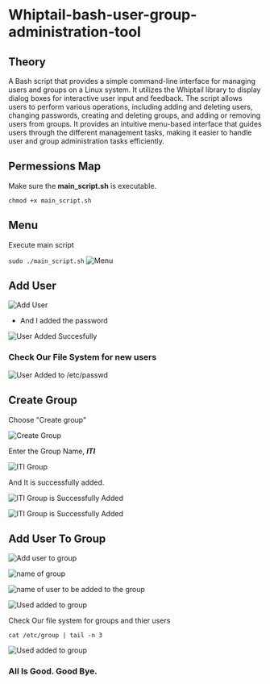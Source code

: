 # Whiptail-bash-user-group-administration-tool


## Theory 

A Bash script that provides a simple command-line interface for managing users and groups on a Linux system. It utilizes the Whiptail library to display dialog boxes for interactive user input and feedback. The script allows users to perform various operations, including adding and deleting users, changing passwords, creating and deleting groups, and adding or removing users from groups. It provides an intuitive menu-based interface that guides users through the different management tasks, making it easier to handle user and group administration tasks efficiently.

## Permessions Map
Make sure the **main_script.sh** is executable.

`
chmod +x main_script.sh
`

## Menu
Execute main script

`
sudo ./main_script.sh
`
![Menu](https://github.com/mo7medsalah7/whiptail-bash-user-group-administration-tool/blob/main/validation/main-menu.png?raw=true)

## Add User

![Add User](https://github.com/mo7medsalah7/whiptail-bash-user-group-administration-tool/blob/main/validation/add_user.png?raw=true)

 - And I added the password

![User Added Succesfully](https://github.com/mo7medsalah7/whiptail-bash-user-group-administration-tool/blob/main/validation/add_user02.png?raw=true)

### Check Our File System for new users

![User Added to /etc/passwd](https://github.com/mo7medsalah7/whiptail-bash-user-group-administration-tool/blob/main/validation/add_user03.png?raw=true)


## Create Group

Choose "Create group"

![Create Group](https://github.com/mo7medsalah7/whiptail-bash-user-group-administration-tool/blob/main/validation/create_group.png?raw=true)

Enter the Group Name, ***ITI***

![ITI Group](https://github.com/mo7medsalah7/whiptail-bash-user-group-administration-tool/blob/main/validation/create_group01.png?raw=true)

And It is successfully added.

![ITI Group is Successfully Added](https://github.com/mo7medsalah7/whiptail-bash-user-group-administration-tool/blob/main/validation/group02.png?raw=true)

![ITI Group is Successfully Added](https://github.com/mo7medsalah7/whiptail-bash-user-group-administration-tool/blob/main/validation/group_02.png?raw=true)


## Add User To Group

![Add user to group](https://github.com/mo7medsalah7/whiptail-bash-user-group-administration-tool/blob/main/validation/addug.png?raw=true)

![name of group](https://github.com/mo7medsalah7/whiptail-bash-user-group-administration-tool/blob/main/validation/addug_01.png?raw=true)

![name of user to be added to the group](https://github.com/mo7medsalah7/whiptail-bash-user-group-administration-tool/blob/main/validation/addug_02.png?raw=true)

![Used added to group](https://github.com/mo7medsalah7/whiptail-bash-user-group-administration-tool/blob/main/validation/addug_03.png?raw=true)

Check Our file system for groups and thier users

`
cat /etc/group | tail -n 3
`

![Used added to group](https://github.com/mo7medsalah7/whiptail-bash-user-group-administration-tool/blob/main/validation/checkug.png?raw=true)


### All Is Good. Good Bye.